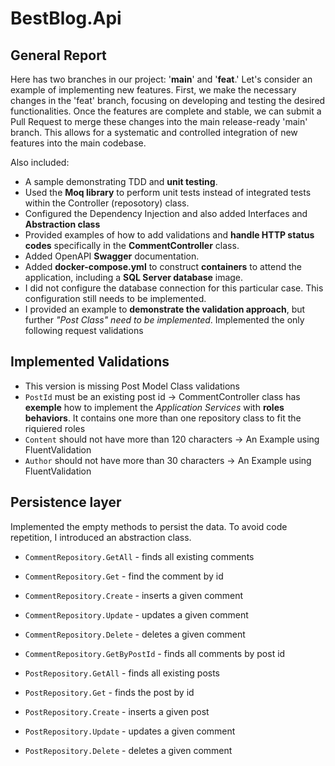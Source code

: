 # BestBlog.Api

## General Report

Here has two branches in our project: '**main**' and '**feat**.' Let's consider an example of implementing new features. First, we make the necessary changes in the 'feat' branch, focusing on developing and testing the desired functionalities. Once the features are complete and stable, we can submit a Pull Request to merge these changes into the main release-ready 'main' branch. This allows for a systematic and controlled integration of new features into the main codebase.

Also included:
- A sample demonstrating TDD and **unit testing**.
- Used the **Moq library** to perform unit tests instead of integrated tests within the Controller (reposotory) class.
- Configured the Dependency Injection and also added Interfaces and **Abstraction class**
- Provided examples of how to add validations and **handle HTTP status codes**  specifically in the **CommentController** class.
- Added OpenAPI **Swagger** documentation.
- Added **docker-compose.yml** to construct **containers** to attend the application, including a **SQL Server database** image. 
- I did not configure the database connection for this particular case. This configuration still needs to be implemented.
- I provided an example to **demonstrate the validation approach**, but further *"Post Class" need to be implemented*. Implemented the only following request validations

## Implemented Validations
- This version is missing Post Model Class validations
- `PostId` must be an existing post id -> CommentController class has **exemple** how to implement the *Application Services* with **roles behaviors**. It contains one more than one repository class to fit the riquiered roles
- `Content` should not have more than 120 characters -> An Example using FluentValidation
- `Author` should not have more than 30 characters -> An Example using FluentValidation

## Persistence layer
Implemented the empty methods to persist the data. To avoid code repetition, I introduced an abstraction class.
- `CommentRepository.GetAll` - finds all existing comments
- `CommentRepository.Get` - find the comment by id
- `CommentRepository.Create` - inserts a given comment
- `CommentRepository.Update` - updates a given comment
- `CommentRepository.Delete` - deletes a given comment
- `CommentRepository.GetByPostId` - finds all comments by post id

- `PostRepository.GetAll` - finds all existing posts
- `PostRepository.Get` - finds the post by id
- `PostRepository.Create` - inserts a given post
- `PostRepository.Update` - updates a given comment
- `PostRepository.Delete` - deletes a given comment
